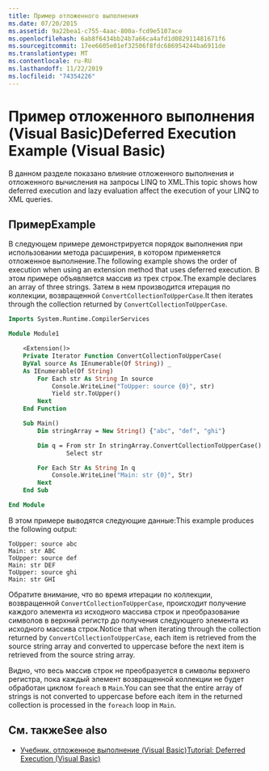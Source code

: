 ```yaml
---
title: Пример отложенного выполнения
ms.date: 07/20/2015
ms.assetid: 9a22bea1-c755-4aac-800a-fcd9e5107ace
ms.openlocfilehash: 6ab8f6434bb24b7a66ca4afd1d082911481671f6
ms.sourcegitcommit: 17ee6605e01ef32506f8fdc686954244ba6911de
ms.translationtype: MT
ms.contentlocale: ru-RU
ms.lasthandoff: 11/22/2019
ms.locfileid: "74354226"
---
```

# <a name="deferred-execution-example-visual-basic"></a><span data-ttu-id="a8b9e-102">Пример отложенного выполнения (Visual Basic)</span><span class="sxs-lookup"><span data-stu-id="a8b9e-102">Deferred Execution Example (Visual Basic)</span></span>

<span data-ttu-id="a8b9e-103">В данном разделе показано влияние отложенного выполнения и отложенного вычисления на запросы LINQ to XML.</span><span class="sxs-lookup"><span data-stu-id="a8b9e-103">This topic shows how deferred execution and lazy evaluation affect the execution of your LINQ to XML queries.</span></span>

## <a name="example"></a><span data-ttu-id="a8b9e-104">Пример</span><span class="sxs-lookup"><span data-stu-id="a8b9e-104">Example</span></span>

<span data-ttu-id="a8b9e-105">В следующем примере демонстрируется порядок выполнения при использовании метода расширения, в котором применяется отложенное выполнение.</span><span class="sxs-lookup"><span data-stu-id="a8b9e-105">The following example shows the order of execution when using an extension method that uses deferred execution.</span></span> <span data-ttu-id="a8b9e-106">В этом примере объявляется массив из трех строк.</span><span class="sxs-lookup"><span data-stu-id="a8b9e-106">The example declares an array of three strings.</span></span> <span data-ttu-id="a8b9e-107">Затем в нем производится итерация по коллекции, возвращенной `ConvertCollectionToUpperCase`.</span><span class="sxs-lookup"><span data-stu-id="a8b9e-107">It then iterates through the collection returned by `ConvertCollectionToUpperCase`.</span></span>

```vb
Imports System.Runtime.CompilerServices

Module Module1

    <Extension()>
    Private Iterator Function ConvertCollectionToUpperCase(
    ByVal source As IEnumerable(Of String)) _
    As IEnumerable(Of String)
        For Each str As String In source
            Console.WriteLine("ToUpper: source {0}", str)
            Yield str.ToUpper()
        Next
    End Function

    Sub Main()
        Dim stringArray = New String() {"abc", "def", "ghi"}

        Dim q = From str In stringArray.ConvertCollectionToUpperCase()
                Select str

        For Each Str As String In q
            Console.WriteLine("Main: str {0}", Str)
        Next
    End Sub

End Module
```

<span data-ttu-id="a8b9e-108">В этом примере выводятся следующие данные:</span><span class="sxs-lookup"><span data-stu-id="a8b9e-108">This example produces the following output:</span></span>

```console
ToUpper: source abc
Main: str ABC
ToUpper: source def
Main: str DEF
ToUpper: source ghi
Main: str GHI
```

<span data-ttu-id="a8b9e-109">Обратите внимание, что во время итерации по коллекции, возвращенной `ConvertCollectionToUpperCase`, происходит получение каждого элемента из исходного массива строк и преобразование символов в верхний регистр до получения следующего элемента из исходного массива строк.</span><span class="sxs-lookup"><span data-stu-id="a8b9e-109">Notice that when iterating through the collection returned by `ConvertCollectionToUpperCase`, each item is retrieved from the source string array and converted to uppercase before the next item is retrieved from the source string array.</span></span>

<span data-ttu-id="a8b9e-110">Видно, что весь массив строк не преобразуется в символы верхнего регистра, пока каждый элемент возвращенной коллекции не будет обработан циклом `foreach` в `Main`.</span><span class="sxs-lookup"><span data-stu-id="a8b9e-110">You can see that the entire array of strings is not converted to uppercase before each item in the returned collection is processed in the `foreach` loop in `Main`.</span></span>

## <a name="see-also"></a><span data-ttu-id="a8b9e-111">См. также</span><span class="sxs-lookup"><span data-stu-id="a8b9e-111">See also</span></span>

- [<span data-ttu-id="a8b9e-112">Учебник. отложенное выполнение (Visual Basic)</span><span class="sxs-lookup"><span data-stu-id="a8b9e-112">Tutorial: Deferred Execution (Visual Basic)</span></span>](../../../../visual-basic/programming-guide/concepts/linq/tutorial-deferred-execution.md)
